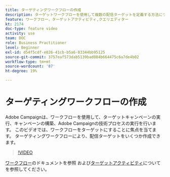 ```yaml
---
title: ターゲティングワークフローの作成
description: ターゲットワークフローを使用して複数の配信ターゲットを定義する方法について説明します。
feature: ワークフロー，ターゲットアクティビティ,クエリエディター
kt: 2174
doc-type: feature video
activity: use
team: DOC
role: Business Practitioner
level: Beginner
exl-id: d54f5cdf-e026-41cb-b5a6-83344bb95125
source-git-commit: 3757eaf573dab5139bad084b664475c6a7de4b02
workflow-type: tm+mt
source-wordcount: '87'
ht-degree: 19%

---
```


# ターゲティングワークフローの作成

Adobe Campaignは、ワークフローを使用して、ターゲットキャンペーンの実行、キャンペーンの構築、Adobe Campaignの技術プロセスの実行を行います。 このビデオでは、ワークフローをターゲットにすることに焦点を当てます。 ターゲティングワークフローにより、配信ターゲットをいくつか作成できます。

>[!VIDEO](https://video.tv.adobe.com/v/25605?quality=12)

[ワークフロー](https://experienceleague.adobe.com/docs/campaign-classic/using/automating-with-workflows/introduction/about-workflows.html)のドキュメントを参照
および[ターゲットアクティビティ](https://experienceleague.adobe.com/docs/campaign-classic/using/automating-with-workflows/targeting-activities/about-targeting-activities.html)についてを参照してください。
